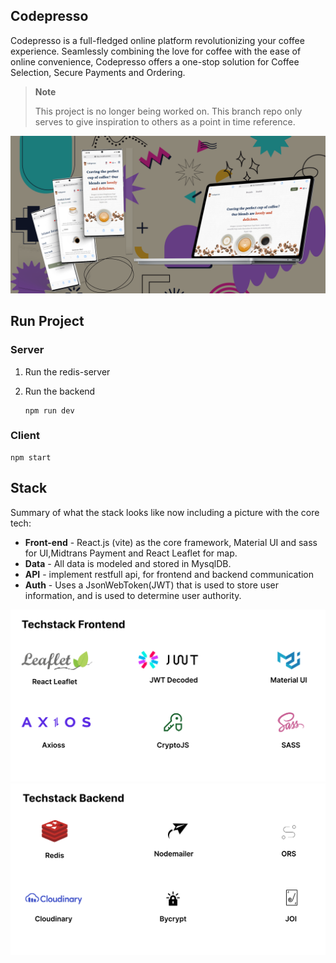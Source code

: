 ## Codepresso

Codepresso is a full-fledged online platform revolutionizing your coffee experience. Seamlessly combining the love for coffee with the ease of online convenience, Codepresso offers a one-stop solution for Coffee Selection, Secure Payments and Ordering.

> **Note**
>
> This project is no longer being worked on. This branch repo only serves to give inspiration to others as a point in time reference.

![Serverless Airline Booking sample](./media/prototype-web1.png)

## Run Project

### Server

1. Run the redis-server

2. Run the backend
   ```
   npm run dev
   ```

### Client

```
npm start
```

## Stack

Summary of what the stack looks like now including a picture with the core tech:

- **Front-end** - React.js (vite) as the core framework, Material UI and sass for UI,Midtrans Payment and React Leaflet for map.
- **Data** - All data is modeled and stored in MysqlDB.
- **API** - implement restfull api, for frontend and backend communication
- **Auth** - Uses a JsonWebToken(JWT) that is used to store user information, and is used to determine user authority.

![Core stack](./media/core-stack1.png)
![Core stack](./media/core-stack2.png)
